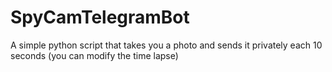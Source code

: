 # SpyCamTelegramBot
A simple python script that takes you a photo and sends it privately each 10 seconds (you can modify the time lapse)
